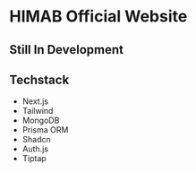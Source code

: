 # HIMAB Official Website

## Still In Development

## Techstack
- Next.js
- Tailwind
- MongoDB
- Prisma ORM
- Shadcn
- Auth.js
- Tiptap